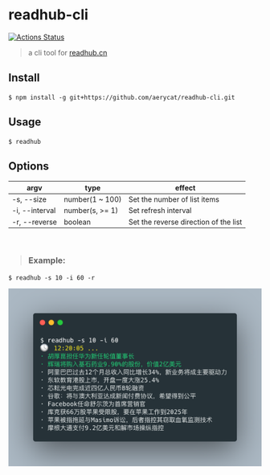 # readhub-cli
[![Actions Status](https://github.com/aerycat/readhub-cli/workflows/action/badge.svg)](https://github.com/aerycat/readhub-cli/actions)
> a cli tool for [readhub.cn](https://readhub.cn)

## Install
```
$ npm install -g git+https://github.com/aerycat/readhub-cli.git
```

## Usage
```
$ readhub
```

## Options
| argv           | type               | effect                                |
| -------------- | ------------------ |-------------------------------------- |
| -s, --size     | number(1 ~ 100)    | Set the number of list items          |
| -i, --interval | number(s, >= 1)     | Set refresh interval                  |
| -r, --reverse  | boolean            | Set the reverse direction of the list |
<br />

> ### Example:
```
$ readhub -s 10 -i 60 -r
```
![example](./carbon.png)
